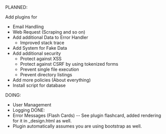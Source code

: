 PLANNED:

Add plugins for
  * Email Handling
  * Web Request (Scraping and so on)
  * Add additional Data to Error Handler
    * Improved stack trace
  * Add System for Fake Data
  * Add additional security
    * Protect against XSS
    * Protect against CSRF by using tokenized forms
    * Prevent single file execution
    * Prevent directory listings
  * Add more policies (About everything)
  * Install script for database

DOING: 
* User Management
* Logging
DONE:
* Error Messages (Flash Cards) -- See plugin flashcard, added rendering for it in _design.html as well.
* Plugin automatically assumes you are using bootstrap as well.